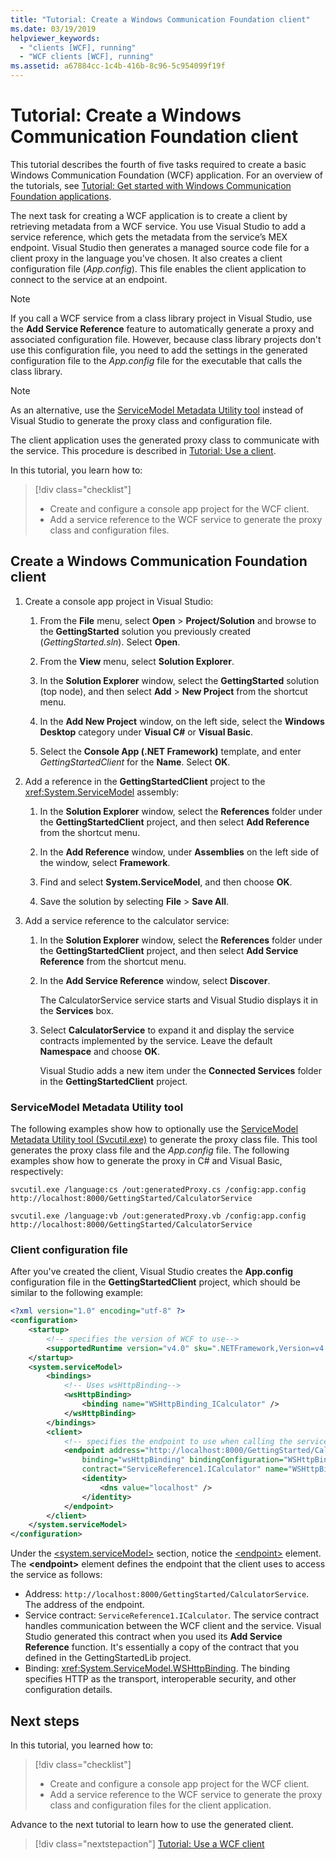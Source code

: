 ```yaml
---
title: "Tutorial: Create a Windows Communication Foundation client"
ms.date: 03/19/2019
helpviewer_keywords:
  - "clients [WCF], running"
  - "WCF clients [WCF], running"
ms.assetid: a67884cc-1c4b-416b-8c96-5c954099f19f
---
```

# Tutorial: Create a Windows Communication Foundation client

This tutorial describes the fourth of five tasks required to create a basic Windows Communication Foundation (WCF) application. For an overview of the tutorials, see [Tutorial: Get started with Windows Communication Foundation applications](getting-started-tutorial.md).

The next task for creating a WCF application is to create a client by retrieving metadata from a WCF service. You use Visual Studio to add a service reference, which gets the metadata from the service’s MEX endpoint. Visual Studio then generates a managed source code file for a client proxy in the language you've chosen. It also creates a client configuration file (*App.config*). This file enables the client application to connect to the service at an endpoint.

> [!NOTE]
> If you call a WCF service from a class library project in Visual Studio, use the **Add Service Reference** feature to automatically generate a proxy and associated configuration file. However, because class library projects don't use this configuration file, you need to add the settings in the generated configuration file to the *App.config* file for the executable that calls the class library.

> [!NOTE]
> As an alternative, use the [ServiceModel Metadata Utility tool](#servicemodel-metadata-utility-tool) instead of Visual Studio to generate the proxy class and configuration file.

The client application uses the generated proxy class to communicate with the service. This procedure is described in [Tutorial: Use a client](how-to-use-a-wcf-client.md).

In this tutorial, you learn how to:
> [!div class="checklist"]
>
> - Create and configure a console app project for the WCF client.
> - Add a service reference to the WCF service to generate the proxy class and configuration files.

## Create a Windows Communication Foundation client

1. Create a console app project in Visual Studio:

    1. From the **File** menu, select **Open** > **Project/Solution** and browse to the **GettingStarted** solution you previously created (*GettingStarted.sln*). Select **Open**.

    2. From the **View** menu, select **Solution Explorer**.

    3. In the **Solution Explorer** window, select the **GettingStarted** solution (top node), and then select **Add** > **New Project** from the shortcut menu.

    4. In the **Add New Project** window, on the left side, select the **Windows Desktop** category under **Visual C#** or **Visual Basic**.

    5. Select the **Console App (.NET Framework)** template, and enter *GettingStartedClient* for the **Name**. Select **OK**.

2. Add a reference in the **GettingStartedClient** project to the <xref:System.ServiceModel> assembly:

    1. In the **Solution Explorer** window, select the **References** folder under the **GettingStartedClient** project, and then select **Add Reference** from the shortcut menu.

    2. In the **Add Reference** window, under **Assemblies** on the left side of the window, select **Framework**.

    3. Find and select **System.ServiceModel**, and then choose **OK**.

    4. Save the solution by selecting **File** > **Save All**.

3. Add a service reference to the calculator service:

   1. In the **Solution Explorer** window, select the **References** folder under the **GettingStartedClient** project, and then select **Add Service Reference** from the shortcut menu.

   2. In the **Add Service Reference** window, select **Discover**.

      The CalculatorService service starts and Visual Studio displays it in the **Services** box.

   3. Select **CalculatorService** to expand it and display the service contracts implemented by the service. Leave the default **Namespace** and choose **OK**.

      Visual Studio adds a new item under the **Connected Services** folder in the **GettingStartedClient** project.

### ServiceModel Metadata Utility tool

The following examples show how to optionally use the [ServiceModel Metadata Utility tool (Svcutil.exe)](servicemodel-metadata-utility-tool-svcutil-exe.md) to generate the proxy class file. This tool generates the proxy class file and the *App.config* file. The following examples show how to generate the proxy in C# and Visual Basic, respectively:

```console
svcutil.exe /language:cs /out:generatedProxy.cs /config:app.config http://localhost:8000/GettingStarted/CalculatorService
```

```console
svcutil.exe /language:vb /out:generatedProxy.vb /config:app.config http://localhost:8000/GettingStarted/CalculatorService
```

### Client configuration file

After you've created the client, Visual Studio creates the **App.config** configuration file in the **GettingStartedClient** project, which should be similar to the following example:

```xml
<?xml version="1.0" encoding="utf-8" ?>
<configuration>
    <startup>
        <!-- specifies the version of WCF to use-->
        <supportedRuntime version="v4.0" sku=".NETFramework,Version=v4.6.1" />
    </startup>
    <system.serviceModel>
        <bindings>
            <!-- Uses wsHttpBinding-->
            <wsHttpBinding>
                <binding name="WSHttpBinding_ICalculator" />
            </wsHttpBinding>
        </bindings>
        <client>
            <!-- specifies the endpoint to use when calling the service -->
            <endpoint address="http://localhost:8000/GettingStarted/CalculatorService"
                binding="wsHttpBinding" bindingConfiguration="WSHttpBinding_ICalculator"
                contract="ServiceReference1.ICalculator" name="WSHttpBinding_ICalculator">
                <identity>
                    <dns value="localhost" />
                </identity>
            </endpoint>
        </client>
    </system.serviceModel>
</configuration>
```

Under the [\<system.serviceModel>](../configure-apps/file-schema/wcf/system-servicemodel.md) section, notice the [\<endpoint>](../configure-apps/file-schema/wcf/endpoint-element.md) element. The **&lt;endpoint&gt;** element defines the endpoint that the client uses to access the service as follows:

- Address: `http://localhost:8000/GettingStarted/CalculatorService`. The address of the endpoint.
- Service contract: `ServiceReference1.ICalculator`. The service contract handles communication between the WCF client and the service. Visual Studio generated this contract when you used its **Add Service Reference** function. It's essentially a copy of the contract that you defined in the GettingStartedLib project.
- Binding: <xref:System.ServiceModel.WSHttpBinding>. The binding specifies HTTP as the transport, interoperable security, and other configuration details.

## Next steps

In this tutorial, you learned how to:
> [!div class="checklist"]
>
> - Create and configure a console app project for the WCF client.
> - Add a service reference to the WCF service to generate the proxy class and configuration files for the client application.

Advance to the next tutorial to learn how to use the generated client.

> [!div class="nextstepaction"]
> [Tutorial: Use a WCF client](how-to-use-a-wcf-client.md)

